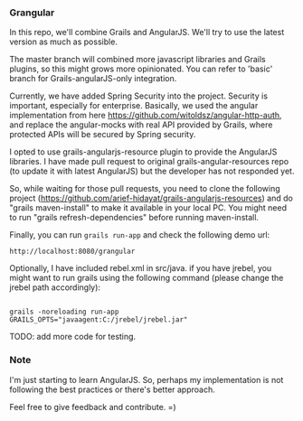 ### Grangular

In this repo, we'll combine Grails and AngularJS. We'll try to use the latest version as much as possible.

The master branch will combined more javascript libraries and Grails plugins, so this might grows more opinionated.
You can refer to 'basic' branch for Grails-angularJS-only integration.

Currently, we have added Spring Security into the project. Security is important, especially for enterprise.
Basically, we used the angular implementation from here https://github.com/witoldsz/angular-http-auth, and replace the angular-mocks with real API provided by Grails, where protected APIs will be secured by Spring security.

I opted to use grails-angularjs-resource plugin to provide the AngularJS libraries. I have made pull request to original grails-angular-resources repo (to update it with latest AngularJS) but the developer has not responded yet.

So, while waiting for those pull requests, you need to clone the following project (https://github.com/arief-hidayat/grails-angularjs-resources)
and do "grails maven-install" to make it available in your local PC. You might need to run "grails refresh-dependencies" before running maven-install.

Finally, you can run <code>grails run-app</code> and check the following demo url:

<code>http://localhost:8080/grangular</code>

Optionally, I have included rebel.xml in src/java. if you have jrebel, you might want to run grails using the following command (please change the jrebel path accordingly):

<code>
grails -noreloading run-app GRAILS_OPTS="javaagent:C:/jrebel/jrebel.jar"
</code>

TODO: add more code for testing.

### Note

I'm just starting to learn AngularJS. So, perhaps my implementation is not following the best practices or there's better approach.

Feel free to give feedback and contribute. =)

